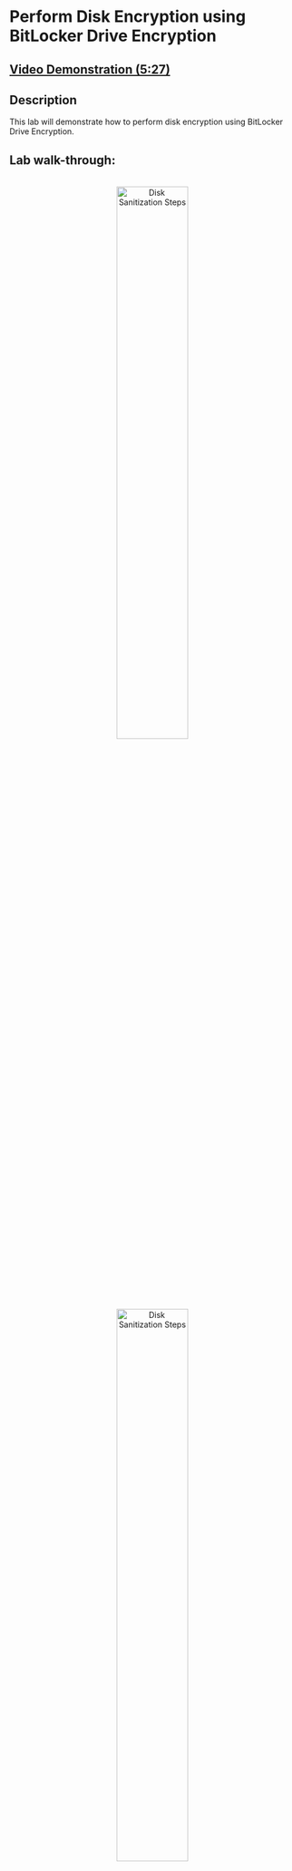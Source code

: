 <h1>Perform Disk Encryption using BitLocker Drive Encryption
 </h1>

 ## [Video Demonstration (5:27)](https://drive.google.com/file/d/1_NYhGg34o7ZQ53rsRDEikki-nwYnda92/view?usp=sharing)

<h2>Description</h2>

This lab will demonstrate how to perform disk encryption using BitLocker Drive Encryption.<br />

<h2>Lab walk-through:</h2>

<p align="center">
<br/>
<img src="https://i.imgur.com/UzkjeHl.png" height="50%" width="50%" alt="Disk Sanitization Steps"/>
<br />
<p align="center">
<br/>
<img src="https://i.imgur.com/wZgDPwp.png" height="50%" width="50%" alt="Disk Sanitization Steps"/>
<br />
<br />
<p align="center"> 
<br/>
<img src="https://i.imgur.com/W5aOF4x.png" height="50%" width="50%" alt="Disk Sanitization Steps"/>
<br />
<br />
 <p align="center">  
<br/>
<img src="https://i.imgur.com/zCmt4NN.png" height="50%" width="50%" alt="Disk Sanitization Steps"/>
<br />
<br />
